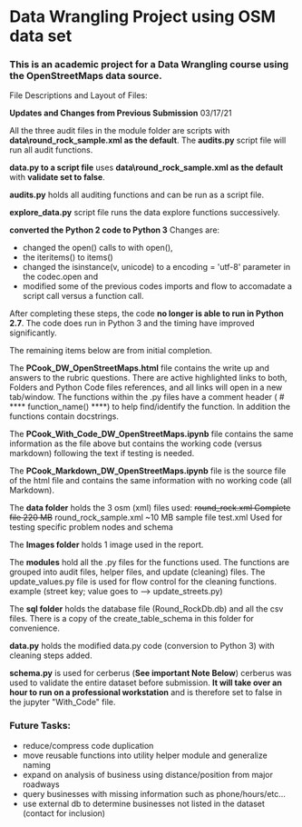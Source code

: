 # Data Wrangling Project using OSM data set

### This is an academic project for a Data Wrangling course using the OpenStreetMaps data source.

File Descriptions and Layout of Files:

**Updates and Changes from Previous Submission** 03/17/21

All the three audit files in the module folder are scripts with **data\\round_rock_sample.xml as the default**.
The **audits.py** script file will run all audit functions.

**data.py to a script file** uses **data\\round_rock_sample.xml as the default** with **validate set to false**.

**audits.py** holds all auditing functions and can be run as a script file.

**explore_data.py** script file runs the data explore functions successively.

**converted the Python 2 code to Python 3**
Changes are: 
- changed the open() calls to with open(), 
- the iteritems() to items()
- changed the isinstance(v, unicode) to a encoding = 'utf-8' parameter in the codec.open and
- modified some of the previous codes imports and flow to accomadate a script call versus a function call.
    
After completing these steps, the code **no longer is able to run in Python 2.7**. The code does
run in Python 3 and the timing have improved significantly.

The remaining items below are from initial completion. 

The **PCook_DW_OpenStreetMaps.html** file contains the write up and answers to the rubric questions.
There are active highlighted links to both, Folders and Python Code files references, and all links will open in a new tab/window.
The functions within the .py files have a comment header ( # **** function_name() ****) to help find/identify the function. In addition the functions contain docstrings.

The **PCook_With_Code_DW_OpenStreetMaps.ipynb** file contains the same information as the file above but contains the working code (versus markdown) following the text if testing is needed.

The **PCook_Markdown_DW_OpenStreetMaps.ipynb** file is the source file of the html file and contains
    the same information with no working code (all Markdown).

The **data folder** holds the 3 osm (xml) files used:
    ~~round_rock.xml              Complete file 220 MB~~
    round_rock_sample.xml       ~10 MB sample file
    test.xml                    Used for testing specific problem nodes and schema

The **Images folder** holds 1 image used in the report.

The **modules** hold all the .py files for the functions used.
    The functions are grouped into audit files, helper files, and update (cleaning) files.
    The update_values.py file is used for flow control for the cleaning functions.
        example (street key; value goes to --> update_streets.py)

The **sql folder** holds the database file (Round_RockDb.db) and all the csv files.
    There is a copy of the create_table_schema in this folder for convenience.

**data.py** holds the modified data.py code (conversion to Python 3) with cleaning steps added.

**schema.py** is used for cerberus (**See important Note Below**)
    cerberus was used to validate the entire dataset before submission.
    **It will take over an hour to run on a professional workstation** and
      is therefore set to false in the jupyter "With_Code" file.


### Future Tasks:
* reduce/compress code duplication
* move reusable functions into utility helper module and generalize naming
* expand on analysis of business using distance/position from major roadways
* query businesses with missing information such as phone/hours/etc...
* use external db to determine businesses not listed in the dataset (contact for inclusion)

